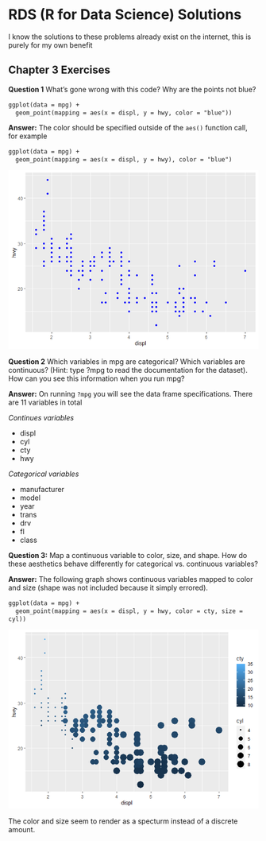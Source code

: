 # RDS (R for Data Science) Solutions

I know the solutions to these problems already exist on the internet,
this is purely for my own benefit

## Chapter 3 Exercises

**Question 1** What’s gone wrong with this code? Why are the points not
blue?

    ggplot(data = mpg) + 
      geom_point(mapping = aes(x = displ, y = hwy, color = "blue"))

**Answer:** The color should be specified outside of the `aes()`
function call, for example

    ggplot(data = mpg) + 
      geom_point(mapping = aes(x = displ, y = hwy), color = "blue")

![](RDS_Solutions_files/figure-markdown_strict/ch3q1-1.png)

**Question 2** Which variables in mpg are categorical? Which variables
are continuous? (Hint: type ?mpg to read the documentation for the
dataset). How can you see this information when you run mpg?

**Answer:** On running `?mpg` you will see the data frame
specifications. There are 11 variables in total

*Continues variables*

-   displ  
-   cyl  
-   cty  
-   hwy

*Categorical variables*

-   manufacturer  
-   model  
-   year  
-   trans  
-   drv  
-   fl  
-   class

**Question 3:** Map a continuous variable to color, size, and shape. How
do these aesthetics behave differently for categorical vs. continuous
variables?

**Answer:** The following graph shows continuous variables mapped to
color and size (shape was not included because it simply errored).

    ggplot(data = mpg) +
      geom_point(mapping = aes(x = displ, y = hwy, color = cty, size = cyl))

![](RDS_Solutions_files/figure-markdown_strict/ch3q3-1.png)

The color and size seem to render as a specturm instead of a discrete
amount.

